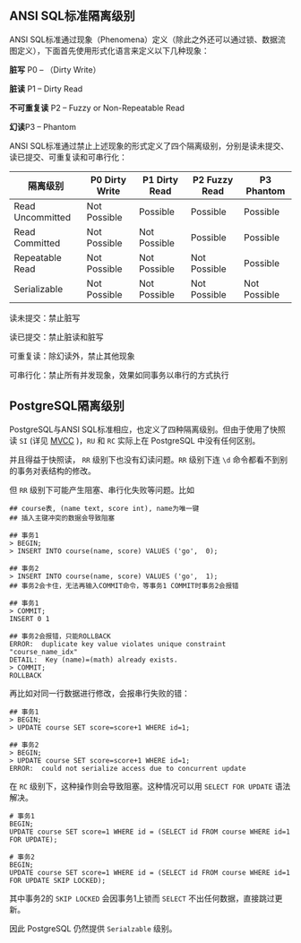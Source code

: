 ## ANSI SQL标准隔离级别

ANSI SQL标准通过现象（Phenomena）定义（除此之外还可以通过锁、数据流图定义），下面首先使用形式化语言来定义以下几种现象：

**脏写** P0 – （Dirty Write）

**脏读** P1 – Dirty Read

**不可重复读** P2 – Fuzzy or Non-Repeatable Read

**幻读**P3 – Phantom

ANSI SQL标准通过禁止上述现象的形式定义了四个隔离级别，分别是读未提交、读已提交、可重复读和可串行化：

| 隔离级别         | P0 Dirty Write | P1 Dirty Read | P2 Fuzzy Read | P3 Phantom   |
| ---------------- | -------------- | ------------- | ------------- | ------------ |
| Read Uncommitted | Not Possible   | Possible      | Possible      | Possible     |
| Read Committed   | Not Possible   | Not Possible  | Possible      | Possible     |
| Repeatable Read  | Not Possible   | Not Possible  | Not Possible  | Possible     |
| Serializable     | Not Possible   | Not Possible  | Not Possible  | Not Possible |

读未提交：禁止脏写

读已提交：禁止脏读和脏写

可重复读：除幻读外，禁止其他现象

可串行化：禁止所有并发现象，效果如同事务以串行的方式执行



## PostgreSQL隔离级别

PostgreSQL与ANSI SQL标准相应，也定义了四种隔离级别。但由于使用了快照读 `SI` (详见 [MVCC](/MVCC.md) )，`RU` 和 `RC` 实际上在 PostgreSQL 中没有任何区别。


并且得益于快照读， `RR` 级别下也没有幻读问题。`RR` 级别下连 `\d` 命令都看不到别的事务对表结构的修改。



但 `RR` 级别下可能产生阻塞、串行化失败等问题。比如

```mysql
## course表, (name text, score int), name为唯一键
## 插入主键冲突的数据会导致阻塞

## 事务1
> BEGIN;
> INSERT INTO course(name, score) VALUES ('go',  0);

## 事务2
> INSERT INTO course(name, score) VALUES ('go',  1);
## 事务2会卡住，无法再输入COMMIT命令，等事务1 COMMIT时事务2会报错

## 事务1
> COMMIT;
INSERT 0 1

## 事务2会报错，只能ROLLBACK
ERROR:  duplicate key value violates unique constraint "course_name_idx"
DETAIL:  Key (name)=(math) already exists.
> COMMIT;
ROLLBACK
```



再比如对同一行数据进行修改，会报串行失败的错：

```mysql
## 事务1
> BEGIN;
> UPDATE course SET score=score+1 WHERE id=1;

## 事务2
> BEGIN;
> UPDATE course SET score=score+1 WHERE id=1;
ERROR:  could not serialize access due to concurrent update
```

在 `RC` 级别下，这种操作则会导致阻塞。这种情况可以用 `SELECT FOR UPDATE` 语法解决。

```mysql
# 事务1
BEGIN; 
UPDATE course SET score=1 WHERE id = (SELECT id FROM course WHERE id=1 FOR UPDATE);

# 事务2
BEGIN; 
UPDATE course SET score=1 WHERE id = (SELECT id FROM course WHERE id=1 FOR UPDATE SKIP LOCKED);
```

其中事务2的 `SKIP LOCKED` 会因事务1上锁而 `SELECT` 不出任何数据，直接跳过更新。



因此 PostgreSQL 仍然提供 `Serialzable` 级别。